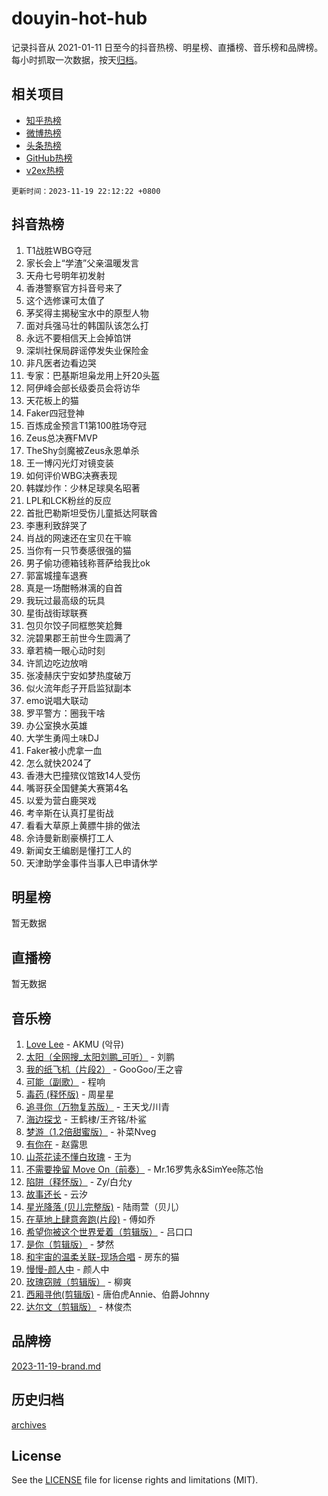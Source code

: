 # douyin-hot-hub

记录抖音从 2021-01-11 日至今的抖音热榜、明星榜、直播榜、音乐榜和品牌榜。每小时抓取一次数据，按天[归档](archives)。

## 相关项目

- [知乎热榜](https://github.com/lonnyzhang423/zhihu-hot-hub)
- [微博热榜](https://github.com/lonnyzhang423/weibo-hot-hub)
- [头条热榜](https://github.com/lonnyzhang423/toutiao-hot-hub)
- [GitHub热榜](https://github.com/lonnyzhang423/github-hot-hub)
- [v2ex热榜](https://github.com/lonnyzhang423/v2ex-hot-hub)


`更新时间：2023-11-19 22:12:22 +0800`

## 抖音热榜

1. T1战胜WBG夺冠
1. 家长会上“学渣”父亲温暖发言
1. 天舟七号明年初发射
1. 香港警察官方抖音号来了
1. 这个选修课可太值了
1. 茅奖得主揭秘宝水中的原型人物
1. 面对兵强马壮的韩国队该怎么打
1. 永远不要相信天上会掉馅饼
1. 深圳社保局辟谣停发失业保险金
1. 非凡医者边看边哭
1. 专家：巴基斯坦枭龙用上歼20头盔
1. 阿伊峰会部长级委员会将访华
1. 天花板上的猫
1. Faker四冠登神
1. 百炼成金预言T1第100胜场夺冠
1. Zeus总决赛FMVP
1. TheShy剑魔被Zeus永恩单杀
1. 王一博闪光灯对镜变装
1. 如何评价WBG决赛表现
1. 韩媒炒作：少林足球臭名昭著
1. LPL和LCK粉丝的反应
1. 首批巴勒斯坦受伤儿童抵达阿联酋
1. 李惠利致辞哭了
1. 肖战的网速还在宝贝在干嘛
1. 当你有一只节奏感很强的猫
1. 男子偷功德箱钱称菩萨给我比ok
1. 郭富城撞车退赛
1. 真是一场酣畅淋漓的自首
1. 我玩过最高级的玩具
1. 星街战街球联赛
1. 包贝尔饺子同框憋笑尬舞
1. 浣碧果郡王前世今生圆满了
1. 章若楠一眼心动时刻
1. 许凯边吃边放哨
1. 张凌赫庆宁安如梦热度破万
1. 似火流年彪子开启监狱副本
1. emo说唱大联动
1. 罗平警方：圈我干啥
1. 办公室换水英雄
1. 大学生勇闯土味DJ
1. Faker被小虎拿一血
1. 怎么就快2024了
1. 香港大巴撞殡仪馆致14人受伤
1. 嘴哥获全国健美大赛第4名
1. 以爱为营白鹿哭戏
1. 考辛斯在认真打星街战
1. 看看大草原上黄膘牛排的做法
1. 佘诗曼新剧豪横打工人
1. 新闻女王编剧是懂打工人的
1. 天津助学金事件当事人已申请休学

## 明星榜

暂无数据

## 直播榜

暂无数据

## 音乐榜

1. [Love Lee](https://sf6-cdn-tos.douyinstatic.com/obj/tos-cn-ve-2774/o05GbkJGbCBTdDnMtB0fwOYgkeZp23vrWQDQBS) - AKMU (악뮤)
1. [太阳（全网搜_太阳刘鹏_可听）](https://sf3-cdn-tos.douyinstatic.com/obj/tos-cn-ve-2774/ogWbyIQnlBFImVbeDocRdCIYtBHlbJXgfZMvgz) - 刘鹏
1. [我的纸飞机（片段2）](https://sf3-cdn-tos.douyinstatic.com/obj/tos-cn-ve-2774/oM2ZrKcg2CD5AeRB2gkeXOFB1IxAGJdZPazYHf) - GooGoo/王之睿
1. [可能（副歌）](https://sf6-cdn-tos.douyinstatic.com/obj/tos-cn-ve-2774/cde1731888894259b333569393c2fb51) - 程响
1. [毒药 (释怀版)](https://sf3-cdn-tos.douyinstatic.com/obj/tos-cn-ve-2774/oYILMEAzspdZBIzy4frJNB8ZHPHWAhiwowd4Ad) - 周星星
1. [追寻你（万物复苏版）](https://sf6-cdn-tos.douyinstatic.com/obj/tos-cn-ve-2774/oYeAZJsbjIDit9APmBg8u6uDUQnHmoCf3gbo74) - 王天戈/川青
1. [海边探戈](https://sf6-cdn-tos.douyinstatic.com/obj/tos-cn-ve-2774/os9gE0VQCGqt6VQkZDyBBYvfSDY0QFe3vVmubn) - 王鹤棣/王齐铭/朴鲨
1. [梦游（1.2倍甜蜜版）](https://sf3-cdn-tos.douyinstatic.com/obj/tos-cn-ve-2774/o4gyAUm8hwufoEABmwVIiQtHsFuGzAEEWtNMzo) - 补菜Nveg
1. [有你在](https://sf6-cdn-tos.douyinstatic.com/obj/tos-cn-ve-2774/o8zImmNsI8B0yfAW5FKAB1oBhkMAlIrwsZEi1V) - 赵露思
1. [山茶花读不懂白玫瑰](https://sf6-cdn-tos.douyinstatic.com/obj/tos-cn-ve-2774/osfn8B7DktrRHEPJgPCfDbw7QDQEkwC16BxZg9) - 王为
1. [不需要挽留 Move On（前奏）](https://sf3-cdn-tos.douyinstatic.com/obj/tos-cn-ve-2774/ooCBhgCCkF4nExzQL9WZSUbitfA8IsDkgQIYhe) - Mr.16罗隽永&SimYee陈芯怡
1. [陷阱（释怀版）](https://sf3-cdn-tos.douyinstatic.com/obj/tos-cn-ve-2774/oE8C21LeZrzKLDFfQYgMzx4GAIHageG5IzayY7) - Zy/白允y
1. [故事还长](https://sf6-cdn-tos.douyinstatic.com/obj/tos-cn-ve-2774/30a26758c8594f0ab81ac675c33ee2c5) - 云汐
1. [星光降落 (贝儿完整版)](https://sf6-cdn-tos.douyinstatic.com/obj/tos-cn-ve-2774/okwB9hAwyAtsFFkFBzAX1hOOfQuIoMNs0W2Mwr) - 陆雨萱（贝儿）
1. [在草地上肆意奔跑(片段)](https://sf6-cdn-tos.douyinstatic.com/obj/tos-cn-ve-2774/8831d494742f45dabdfa8adb8b817259) - 傅如乔
1. [希望你被这个世界爱着（剪辑版）](https://sf6-cdn-tos.douyinstatic.com/obj/tos-cn-ve-2774/oo4H3BfEygN7l7bQaMBOZHCQ1eI4FqtED5skQ2) - 吕口口
1. [是你（剪辑版）](https://sf3-cdn-tos.douyinstatic.com/obj/tos-cn-ve-2774/46019dae783c4c969944217fe1cfafc4) - 梦然
1. [和宇宙的温柔关联-现场合唱](https://sf3-cdn-tos.douyinstatic.com/obj/tos-cn-ve-2774/o0hONGDYQBgk0e5bqDeQOonVmncA6tC2nBwZLT) - 房东的猫
1. [慢慢-颜人中](https://sf6-cdn-tos.douyinstatic.com/obj/tos-cn-ve-2774/ocjHNfBXdBxQNC8ZGAeoLMFTUgtBg8bkExunDC) - 颜人中
1. [玫瑰窃贼（剪辑版）](https://sf3-cdn-tos.douyinstatic.com/obj/tos-cn-ve-2774/oMqAsB3ixIhSWqAJOAwf3a0hU2zKJLBolQtFlI) - 柳爽
1. [西厢寻他(剪辑版)](https://sf3-cdn-tos.douyinstatic.com/obj/tos-cn-ve-2774/oUsAVfAQKlRNxEv5qxvIB8o5qmIWUcXbzJKJhw) - 唐伯虎Annie、伯爵Johnny
1. [达尔文（剪辑版）](https://sf3-cdn-tos.douyinstatic.com/obj/tos-cn-ve-2774/oQuPQQmEgnCeZsgKQ78VBZjNVtegzBGpoSbQPD) - 林俊杰

## 品牌榜

[2023-11-19-brand.md](archives/2023-11-19-brand.md)

## 历史归档

[archives](archives)

## License

See the [LICENSE](LICENSE) file for license rights and limitations (MIT).
